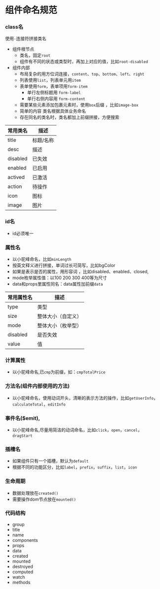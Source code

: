 # 组件命名规范

### class名
使用`-`连接符拼接类名
- 组件根节点
	- 类名，固定`root`
	- 组件有不同的状态或类型时，再加上对应的值，比如`root-disabled`
- 组件内部
	- 布局复杂的用方位词连接，`content`、`top`、`bottom`、`left`、`right`
	- 列表使用`list`，列表单元用`item`
	- 表单使用`form`，表单项用`form-item`
		- 单行左侧标题用 `form-label`
		- 单行右侧内容用 `form-content`
	- 需要某些元素添加包裹元素时，使用`box`后缀 ，比如`image-box`
	- 简单的内容 类名根据具体业务命名
	- 存在同名的类名时，类名都加上前缀拼接，方便搜索

|常用类名	|描述		|
|-----		|-----		|
|title		|标题/名称	|
|desc		|描述		|
|disabled	|已失效		|
|enabled	|已启用		|
|actived	|已激活		|
|action		|待操作		|
|icon		|图标		|
|image		|图片		|

### id名
- id必须唯一

### 属性名
- 以小驼峰命名，比如`minLength`
- 按英文释义进行拼接，单词过长可简写，比如bgColor
- 如果是表示是否的属性，用形容词 ，比如disabled、enabled、closed,
- mode枚举属性值：以100 200 300 400等为尺寸
- data和props里属性同名：data属性加前缀`data`

|常用属性名	|描述				|
|-----		|-----				|
|type		|类型				|
|size		|整体大小（自定义）	|
|mode		|整体大小（枚举型）	|
|disabled	|是否失效			|
|value		|值					|

### 计算属性
- 以小驼峰命名,已`cmp`为前缀，如：`cmpTotalPrice`

### 方法名(组件内部使用的方法)
- 以小驼峰命名，使用动词开头，清晰的表示方法的操作，比如`getUserInfo`，`calculateTotal`，`editInfo`

### 事件名($emit),
- 以小驼峰命名,尽量用简洁的动词命名，比如`click`，`open`，`cancel`，`dragStart`

### 插槽名
- 如果组件只有一个插槽，默认为`default`
- 根据不同的功能区分，比如`label`，`prefix`，`suffix`，`list`，`icon`

### 生命周期
- 数据处理放在`created()`
- 需要操作dom节点放在`mounted()`

### 代码结构
- group
- title
- name
- components
- props
- data
- created
- mounted
- destroyed
- computed
- watch
- methods
